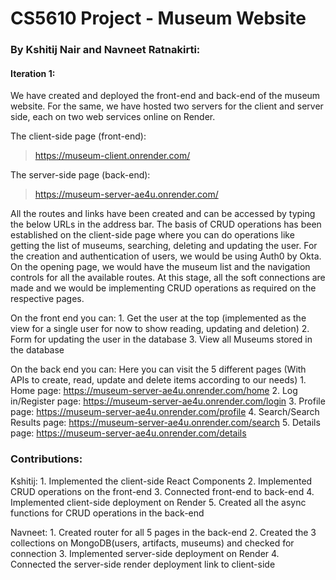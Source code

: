 # CS5610 Project - Museum Website

### By Kshitij Nair and Navneet Ratnakirti:

#### Iteration 1:
We have created and deployed the front-end and back-end of the museum website. For the same, we have hosted two servers for the client and server side, each on two web services online on Render.

The client-side page (front-end):
> https://museum-client.onrender.com/

The server-side page (back-end):
> https://museum-server-ae4u.onrender.com/

All the routes and links have been created and can be accessed by typing the below URLs in the address bar. The basis of CRUD operations has been established on the client-side page where you can do operations like getting the list of museums, searching, deleting and updating the user. For the creation and authentication of users, we would be using Auth0 by Okta.
On the opening page, we would have the museum list and the navigation controls for all the available routes. At this stage, all the soft connections are made and we would be implementing CRUD operations as required on the respective pages.


On the front end you can:
    1. Get the user at the top (implemented as the view for a single user for now to show reading, updating and deletion)
    2. Form for updating the user in the database
    3. View all Museums stored in the database

On the back end you can:
Here you can visit the 5 different pages (With APIs to create, read, update and delete items according to our needs)
    1. Home page: https://museum-server-ae4u.onrender.com/home
    2. Log in/Register page: https://museum-server-ae4u.onrender.com/login
    3. Profile page: https://museum-server-ae4u.onrender.com/profile
    4. Search/Search Results page: https://museum-server-ae4u.onrender.com/search
    5. Details page: https://museum-server-ae4u.onrender.com/details

### Contributions:

Kshitij:
    1. Implemented the client-side React Components
    2. Implemented CRUD operations on the front-end
    3. Connected front-end to back-end
    4. Implemented client-side deployment on Render
    5. Created all the async functions for CRUD operations in the back-end

Navneet:
    1. Created router for all 5 pages in the back-end
    2. Created the 3 collections on MongoDB(users, artifacts, museums) and checked for connection
    3. Implemented server-side deployment on Render
    4. Connected the server-side render deployment link to client-side
